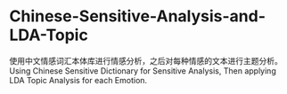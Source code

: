 # Chinese-Sensitive-Analysis-and-LDA-Topic
使用中文情感词汇本体库进行情感分析，之后对每种情感的文本进行主题分析。Using Chinese Sensitive Dictionary for Sensitive Analysis, Then applying LDA Topic Analysis for each Emotion.
